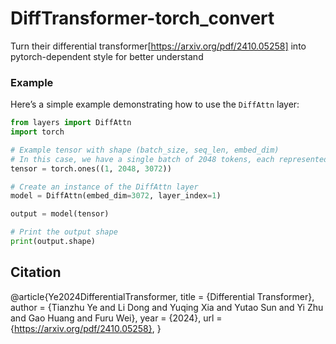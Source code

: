 # DiffTransformer-torch_convert

Turn their differential transformer[https://arxiv.org/pdf/2410.05258] into pytorch-dependent style for better understand

### Example

Here’s a simple example demonstrating how to use the `DiffAttn` layer:

```python
from layers import DiffAttn
import torch

# Example tensor with shape (batch_size, seq_len, embed_dim)
# In this case, we have a single batch of 2048 tokens, each represented by a 3072-dimensional embedding
tensor = torch.ones((1, 2048, 3072))

# Create an instance of the DiffAttn layer
model = DiffAttn(embed_dim=3072, layer_index=1)

output = model(tensor)

# Print the output shape
print(output.shape)
```

## Citation

@article{Ye2024DifferentialTransformer,
title = {Differential Transformer},
author = {Tianzhu Ye and Li Dong and Yuqing Xia and Yutao Sun and Yi Zhu and Gao Huang and Furu Wei},
year = {2024},
url = {https://arxiv.org/pdf/2410.05258},
}
